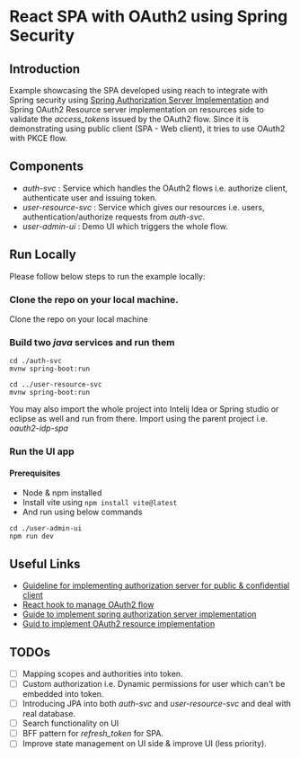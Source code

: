 # React SPA with OAuth2 using Spring Security

## Introduction
Example showcasing the SPA developed using reach to integrate with Spring security using [Spring Authorization Server Implementation](https://github.com/spring-projects/spring-authorization-server)
and Spring OAuth2 Resource server implementation on resources side to validate the *access_tokens* issued by the OAuth2
flow. Since it is demonstrating using public client (SPA - Web client), it tries to use OAuth2 with PKCE flow.

## Components
* *auth-svc* : Service which handles the OAuth2 flows i.e. authorize client, authenticate user and issuing token.
* *user-resource-svc* : Service which gives our resources i.e. users, authentication/authorize requests from *auth-svc*.
* *user-admin-ui* : Demo UI which triggers the whole flow.

## Run Locally
Please follow below steps to run the example locally:

### Clone the repo on your local machine.
Clone the repo on your local machine

### Build two *java* services and run them
```shell
cd ./auth-svc
mvnw spring-boot:run

cd ../user-resource-svc
mvnw spring-boot:run
```
You may also import the whole project into Intelij Idea or Spring studio or eclipse as well and run from there. Import using
the parent project i.e. *oauth2-idp-spa*

### Run the UI app 
#### Prerequisites
* Node & npm installed
* Install vite using `npm install vite@latest`
* And run using below commands
```shell
cd ./user-admin-ui
npm run dev
```

## Useful Links
* [Guideline for implementing authorization server for public & confidential client](https://github.com/spring-projects/spring-authorization-server/issues/297#issue-896744390)
* [React hook to manage OAuth2 flow](https://github.com/tasoskakour/react-use-oauth2)
* [Guide to implement spring authorization server implementation](https://docs.spring.io/spring-authorization-server/docs/current/reference/html/index.html)
* [Guid to implement OAuth2 resource implementation](https://docs.spring.io/spring-security/reference/servlet/oauth2/resource-server/index.html) 

## TODOs
- [ ] Mapping scopes and authorities into token.
- [ ] Custom authorization i.e. Dynamic permissions for user which can't be embedded into token.
- [ ] Introducing JPA into both *auth-svc* and *user-resource-svc* and deal with real database.
- [ ] Search functionality on UI
- [ ] BFF pattern for *refresh_token* for SPA.
- [ ] Improve state management on UI side & improve UI (less priority).
